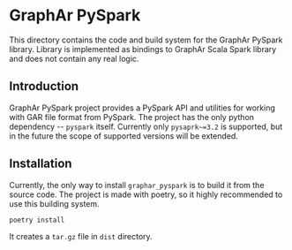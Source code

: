 # GraphAr PySpark

This directory contains the code and build system for the GraphAr PySpark library. Library is implemented as bindings to GraphAr Scala Spark library and does not contain any real logic.


## Introduction

GraphAr PySpark project provides a PySpark API and utilities for working with GAR file format from PySpark. The project has the only python dependency -- `pyspark` itself. Currently only `pysaprk~=3.2` is supported, but in the future the scope of supported versions will be extended.

## Installation

Currently, the only way to install `graphar_pyspark` is to build it from the source code. The project is made with poetry, so it highly recommended to use this building system.

```shell
poetry install
```

It creates a `tar.gz` file in `dist` directory.
